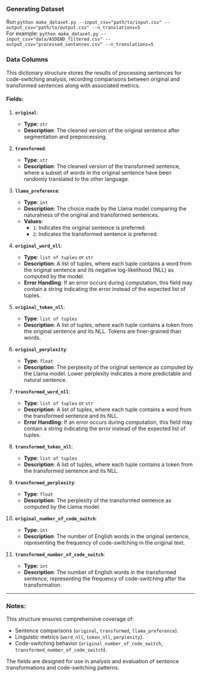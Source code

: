 ### Generating Dataset
Run `python make_dataset.py --input_csv="path/to/input.csv" --output_csv="path/to/output.csv" --n_translations=5`  
For example: `python make_dataset.py --input_csv="data/ASDEND_filtered.csv" --output_csv="processed_sentences.csv" --n_translations=5`


### Data Columns

This dictionary structure stores the results of processing sentences for code-switching analysis, recording comparisons between original and transformed sentences along with associated metrics.

#### Fields:
1. **`original`**:  
   - **Type**: `str`  
   - **Description**: The cleaned version of the original sentence after segmentation and preprocessing.

2. **`transformed`**:  
   - **Type**: `str`  
   - **Description**: The cleaned version of the transformed sentence, where a subset of words in the original sentence have been randomly translated to the other language.

3. **`llama_preference`**:  
   - **Type**: `int`  
   - **Description**: The choice made by the Llama model comparing the naturalness of the original and transformed sentences.  
   - **Values**:  
     - `1`: Indicates the original sentence is preferred.  
     - `2`: Indicates the transformed sentence is preferred.

4. **`original_word_nll`**:  
   - **Type**: `list of tuples` or `str`  
   - **Description**: A list of tuples, where each tuple contains a word from the original sentence and its negative log-likelihood (NLL) as computed by the model.  
   - **Error Handling**: If an error occurs during computation, this field may contain a string indicating the error instead of the expected list of tuples.  

5. **`original_token_nll`**:  
   - **Type**: `list of tuples`  
   - **Description**: A list of tuples, where each tuple contains a token from the original sentence and its NLL. Tokens are finer-grained than words.

6. **`original_perplexity`**:  
   - **Type**: `float`  
   - **Description**: The perplexity of the original sentence as computed by the Llama model. Lower perplexity indicates a more predictable and natural sentence.

7. **`transformed_word_nll`**:  
   - **Type**: `list of tuples` or `str`  
   - **Description**: A list of tuples, where each tuple contains a word from the transformed sentence and its NLL.  
   - **Error Handling**: If an error occurs during computation, this field may contain a string indicating the error instead of the expected list of tuples.

8. **`transformed_token_nll`**:  
   - **Type**: `list of tuples`  
   - **Description**: A list of tuples, where each tuple contains a token from the transformed sentence and its NLL.

9. **`transformed_perplexity`**:  
   - **Type**: `float`  
   - **Description**: The perplexity of the transformed sentence as computed by the Llama model.

10. **`original_number_of_code_switch`**:  
    - **Type**: `int`  
    - **Description**: The number of English words in the original sentence, representing the frequency of code-switching in the original text.

11. **`transformed_number_of_code_switch`**:  
    - **Type**: `int`  
    - **Description**: The number of English words in the transformed sentence, representing the frequency of code-switching after the transformation.

---

### Notes:
This structure ensures comprehensive coverage of:
- Sentence comparisons (`original`, `transformed`, `llama_preference`).
- Linguistic metrics (`word_nll`, `token_nll`, `perplexity`).
- Code-switching behavior (`original_number_of_code_switch`, `transformed_number_of_code_switch`).

The fields are designed for use in analysis and evaluation of sentence transformations and code-switching patterns.
